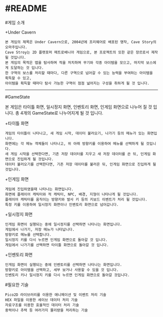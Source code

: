 #README
============

#게임 소개

+Under Cavern

	본 게임의 제목은 Under Cavern으로, 2004년에 프리웨어로 배포된 명작, Cave Story의 오마주입니다.
	Cave Stroy는 2D 플랫포머 메트로배니아 게임으로, 본 프로젝트의 또한 같은 장르로서 제작 될 것입니다.
	본 게임의 목적은 맵을 탐사하며 적을 처치하며 무기와 각종 아이템을 모으고, 마지막 보스에게 도달하는 것 입니다.
	한 구역의 보스를 처리할 때마다, 다른 구역으로 넘어갈 수 있는 능력을 부여하는 아이템을 획득할 수 있고,
	아이템을 획득할 때마다 탐사 가능한 구역이 점점 넓어지는 구성을 취하게 될 것 입니다.

***

#GameState

본 게임은 타이틀 화면, 일시정지 화면, 인벤토리 화면, 인게임 화면으로 나누어 질 것 입니다.
총 4개의 GameState로 나누어지게 될 것 입니다.

+타이틀 화면

	게임의 타이틀이 나타나고, 새 게임 시작, 데이터 불러오기, 나가기 등의 메뉴가 있는 화면입니다.
	화면에는 각 메뉴 객체들이 나타나고, 위 아래 방향키를 이용하여 메뉴를 선택하게 될 것입니다.
	새 게임 시작을 선택한다면, 기존 저장 데이터를 지우고 새 저장 데이터를 쓴 뒤, 인게임 화면으로 진입하게 될 것입니다.
	데이터 불러오기를 선택한다면, 기존 저장 데이터를 불러온 뒤, 인게임 화면으로 진입하게 될 것입니다.

+인게임 화면

	게임에 진입하였을때 나타나는 화면입니다.
	화면에 플레이어 캐릭터와 적 캐릭터, NPC, 배경, 지형이 나타나게 될 것입니다.
	플레이어 캐릭터를 움직이는 방향키와 발사 키 등의 키보드 이벤트가 처리 될 것입니다.
	특정 키를 이용하여 일시정지 화면이나 인벤토리 화면으로 넘어갑니다.


+일시정지 화면

	인게임 화면이 실행되는 중에 일시정지를 선택하면 나타나는 화면입니다.
	게임에서 나가기, 저장 메뉴가 나타납니다.
	방향키로 메뉴를 선택합니다.
	일시정지 키를 다시 누르면 인게임 화면으로 돌아갈 것 입니다.
	게임에서 나가기를 선택하면 타이틀 화면으로 돌아갈 것 입니다.

+인벤토리 화면

	인게임 화면이 실행되는 중에 인벤토리를 선택하면 나타나는 화면입니다.
	방향키로 아이템을 선택하고, 세부 보거나 사용할 수 있을 것 입니다.
	인벤토리 키나 일시정지 키를 다시 누르면 인게임 화면으로 돌아갈 것입니다.

#필요한 기술

	Pico2D 라이브러리를 이용한 애니메이션 및 이벤트 처리 기술
	HEX 파일을 이용한 세이브 데이터 처리 기술
	자료구조를 이용한 효율적인 데이터 처리 기술
	중력이나 추력 등 여러가지 물리량을 처리하는 기술
